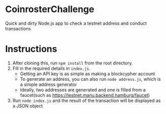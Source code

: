 # CoinrosterChallenge
Quick and dirty Node.js app to check a testnet address and conduct transactions

# Instructions
1. After cloning this, run `npm install` from the root directory.
2. Fill in the required details in `index.js`.
    - Getting an API key is as simple as making a blockcypher account
    - To generate an address, you can also run `node address.js`, which is a simple address generator
    - Ideally, two addresses are generated and one is filled from a faucet(such as https://testnet.manu.backend.hamburg/faucet)
3. Run `node index.js` and the result of the transaction will be displayed as a JSON object